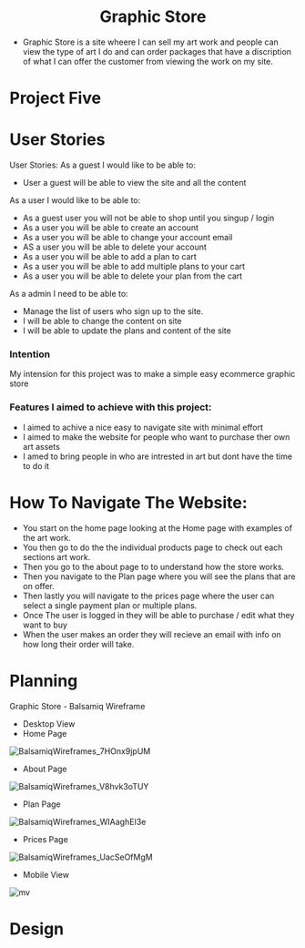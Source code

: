 <h1 align="center">Graphic Store</h1>

- Graphic Store is a site wheere I can sell my art work and people can view the type of art I do and can order packages that have a discription of what I can offer the customer from viewing the work on my site.

# Project Five

# User Stories

User Stories: As a guest I would like to be able to:

- User a guest will be able to view the site and all the content

As a user I would like to be able to:

- As a guest user you will not be able to shop until you singup / login
- As a user you will be able to create an account 
- As a user you will be able to change your account email
- AS a user you will be able to delete your account
- As a user you will be able to add a plan to cart
- As a user you will be able to add multiple plans to your cart
- As a user you will be able to delete your plan from the cart

As a admin I need to be able to:

- Manage the list of users who sign up to the site.
- I will be able to change the content on site 
- I will be able to update the plans and content of the site

### Intention

My intension for this project was to make a simple easy ecommerce graphic store

### Features I aimed to achieve with this project:

 - I aimed to achive a nice easy to navigate site with minimal effort
 - I aimed to make the website for people who want to purchase ther own art assets
 - I amed to bring people in who are intrested in art but dont have the time to do it

# How To Navigate The Website: 
 - You start on the home page looking at the Home page with examples of the art work.
 - You then go to do the the individual products page to check out each sections art work.
 - Then you go to the about page to to understand how the store works.
 - Then you navigate to the Plan page where you will see the plans that are on offer.
 - Then lastly you will navigate to the prices page where the user can select a single payment plan or multiple plans.
 - Once The user is logged in they will be able to purchase / edit what they want to buy
 - When the user makes an order they will recieve an email with info on how long their order will take.


# Planning 

Graphic Store - Balsamiq Wireframe
 - Desktop View 
 - Home Page

![BalsamiqWireframes_7HOnx9jpUM](https://user-images.githubusercontent.com/43074374/197448243-3f71be6d-6f85-4a79-afde-30683413e0d9.png)

 - About Page

![BalsamiqWireframes_V8hvk3oTUY](https://user-images.githubusercontent.com/43074374/197448369-578b7766-308e-4425-b36d-f8749bc9b64c.png)

- Plan Page

![BalsamiqWireframes_WIAaghEI3e](https://user-images.githubusercontent.com/43074374/197448433-ba492462-8f87-4494-ab88-a2a4d39b5d4b.png)

- Prices Page

![BalsamiqWireframes_UacSeOfMgM](https://user-images.githubusercontent.com/43074374/197448501-18a377d9-7028-4e3e-b633-3b62ce15b335.png)

- Mobile View

![mv](https://user-images.githubusercontent.com/43074374/194976182-247b2c9e-d418-457e-abc7-875d834c30e1.png)

# Design

